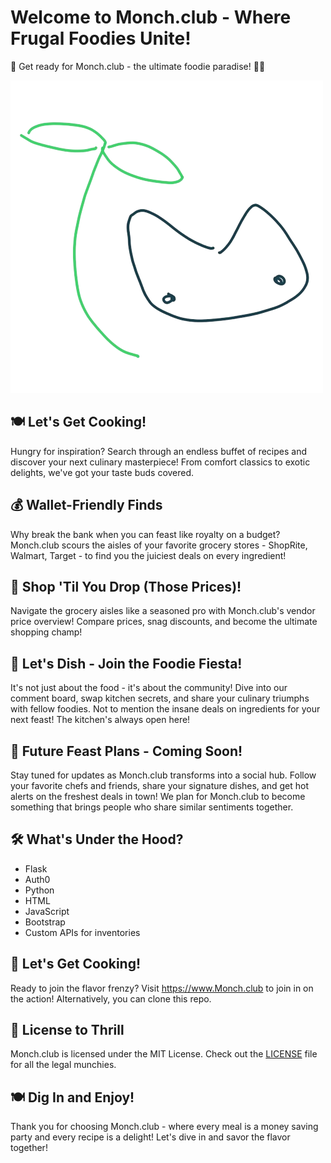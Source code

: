 # Welcome to Monch.club - Where Frugal Foodies Unite!

🎉 Get ready for Monch.club - the ultimate foodie paradise! 🍳🎉

![Monch.club Logo](/static/img/monch4.png)

## 🍽️ Let's Get Cooking!

Hungry for inspiration? Search through an endless buffet of recipes and discover your next culinary masterpiece! From comfort classics to exotic delights, we've got your taste buds covered.

## 💰 Wallet-Friendly Finds

Why break the bank when you can feast like royalty on a budget? Monch.club scours the aisles of your favorite grocery stores - ShopRite, Walmart, Target - to find you the juiciest deals on every ingredient!

## 🛒 Shop 'Til You Drop (Those Prices)!

Navigate the grocery aisles like a seasoned pro with Monch.club's vendor price overview! Compare prices, snag discounts, and become the ultimate shopping champ!

## 💬 Let's Dish - Join the Foodie Fiesta!

It's not just about the food - it's about the community! Dive into our comment board, swap kitchen secrets, and share your culinary triumphs with fellow foodies. Not to mention the insane deals on ingredients for your next feast! The kitchen's always open here!

## 🚀 Future Feast Plans - Coming Soon!

Stay tuned for updates as Monch.club transforms into a social hub. Follow your favorite chefs and friends, share your signature dishes, and get hot alerts on the freshest deals in town! We plan for Monch.club to become something that brings people who share similar sentiments together.

## 🛠️ What's Under the Hood?

- Flask
- Auth0
- Python
- HTML
- JavaScript
- Bootstrap
- Custom APIs for inventories

## 🚀 Let's Get Cooking!

Ready to join the flavor frenzy? Visit https://www.Monch.club to join in on the action! Alternatively, you can clone this repo.

## 📜 License to Thrill

Monch.club is licensed under the MIT License. Check out the [LICENSE](/LICENSE) file for all the legal munchies.


## 🍽️ Dig In and Enjoy!

Thank you for choosing Monch.club - where every meal is a money saving party and every recipe is a delight! Let's dive in and savor the flavor together!
